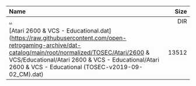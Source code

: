 |Name|Size|
|:---|---:|
|[..](../index.html)|DIR|
|[Atari 2600 & VCS - Educational.dat](https://raw.githubusercontent.com/open-retrogaming-archive/dat-catalog/main/root/normalized/TOSEC/Atari/2600 & VCS/Educational/Atari 2600 & VCS - Educational/Atari 2600 & VCS - Educational (TOSEC-v2019-09-02_CM).dat)|13512|
